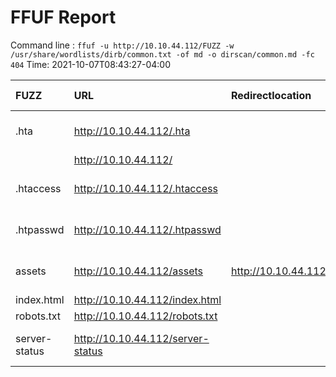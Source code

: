 # FFUF Report

  Command line : `ffuf -u http://10.10.44.112/FUZZ -w /usr/share/wordlists/dirb/common.txt -of md -o dirscan/common.md -fc 404`
  Time: 2021-10-07T08:43:27-04:00

  | FUZZ | URL | Redirectlocation | Position | Status Code | Content Length | Content Words | Content Lines | Content Type | ResultFile |
  | :- | :-- | :--------------- | :---- | :------- | :---------- | :------------- | :------------ | :--------- | :----------- |
  | .hta | http://10.10.44.112/.hta |  | 11 | 403 | 291 | 22 | 12 | text/html; charset=iso-8859-1 |  |
  |  | http://10.10.44.112/ |  | 1 | 200 | 1062 | 148 | 38 | text/html |  |
  | .htaccess | http://10.10.44.112/.htaccess |  | 12 | 403 | 296 | 22 | 12 | text/html; charset=iso-8859-1 |  |
  | .htpasswd | http://10.10.44.112/.htpasswd |  | 13 | 403 | 296 | 22 | 12 | text/html; charset=iso-8859-1 |  |
  | assets | http://10.10.44.112/assets | http://10.10.44.112/assets/ | 499 | 301 | 313 | 20 | 10 | text/html; charset=iso-8859-1 |  |
  | index.html | http://10.10.44.112/index.html |  | 2020 | 200 | 1062 | 148 | 38 | text/html |  |
  | robots.txt | http://10.10.44.112/robots.txt |  | 3436 | 200 | 17 | 1 | 2 | text/plain |  |
  | server-status | http://10.10.44.112/server-status |  | 3588 | 403 | 300 | 22 | 12 | text/html; charset=iso-8859-1 |  |
  
